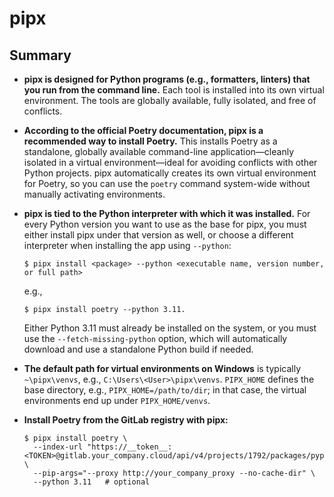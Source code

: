 # pipx

## Summary

- **pipx is designed for Python programs (e.g., formatters, linters) that you run from the command line.** Each tool is installed into its own virtual environment. The tools are globally available, fully isolated, and free of conflicts.

- **According to the official Poetry documentation, pipx is a recommended way to install Poetry.** This installs Poetry as a standalone, globally available command-line application—cleanly isolated in a virtual environment—ideal for avoiding conflicts with other Python projects. pipx automatically creates its own virtual environment for Poetry, so you can use the `poetry` command system-wide without manually activating environments.

- **pipx is tied to the Python interpreter with which it was installed.** For every Python version you want to use as the base for pipx, you must either install pipx under that version as well, or choose a different interpreter when installing the app using `--python`:
    ```unix
    $ pipx install <package> --python <executable name, version number, or full path>
    ```
    
    e.g.,
    ```unix
    $ pipx install poetry --python 3.11.
    ```
    Either Python 3.11 must already be installed on the system, or you must use the `--fetch-missing-python` option, which will automatically download and use a standalone Python build if needed.

- **The default path for virtual environments on Windows** is typically `~\pipx\venvs`, e.g., `C:\Users\<User>\pipx\venvs`. `PIPX_HOME` defines the base directory, e.g., `PIPX_HOME=/path/to/dir`; in that case, the virtual environments end up under `PIPX_HOME/venvs`.

- **Install Poetry from the GitLab registry with pipx:**

    ```unix
    $ pipx install poetry \
      --index-url "https://__token__:<TOKEN>@gitlab.your_company.cloud/api/v4/projects/1792/packages/pypi/simple" \
      --pip-args="--proxy http://your_company_proxy --no-cache-dir" \
      --python 3.11   # optional
    ```

